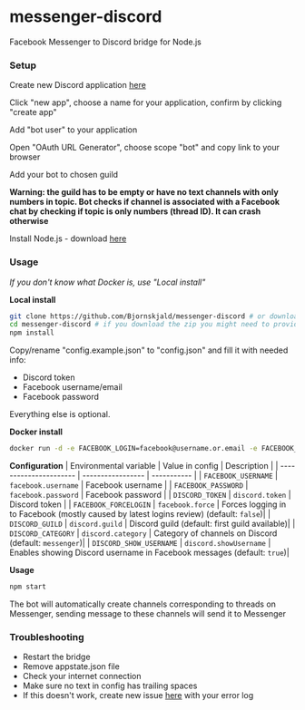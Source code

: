 # messenger-discord
Facebook Messenger to Discord bridge for Node.js

### Setup

Create new Discord application [here](https://discordapp.com/developers/applications/me)

Click "new app", choose a name for your application, confirm by clicking "create app"

Add "bot user" to your application

Open "OAuth URL Generator", choose scope "bot" and copy link to your browser

Add your bot to chosen guild

**Warning: the guild has to be empty or have no text channels with only numbers in topic. Bot checks if channel is associated with a Facebook chat by checking if topic is only numbers (thread ID). It can crash otherwise**

Install Node.js - download [here](https://nodejs.org/en/download/)

### Usage

*If you don't know what Docker is, use "Local install"*

**Local install**
```bash
git clone https://github.com/Bjornskjald/messenger-discord # or download a zip from GitHub repo and extract it to folder of your choice
cd messenger-discord # if you download the zip you might need to provide a full path, like C:\Users\User\Downloads\messenger-discord
npm install
```

Copy/rename "config.example.json" to "config.json" and fill it with needed info:
- Discord token
- Facebook username/email
- Facebook password

Everything else is optional.

**Docker install**
```bash
docker run -d -e FACEBOOK_LOGIN=facebook@username.or.email -e FACEBOOK_PASSWORD=yourfacebookpass -e DISCORD_TOKEN=token -e DISCORD_GUILD=nameofyourguild Bjornskjald/messenger-discord
```

**Configuration**
| Environmental variable |  Value in config  | Description |
| ---------------------- | ----------------- | ----------- |
| `FACEBOOK_USERNAME` | `facebook.username` | Facebook username |
| `FACEBOOK_PASSWORD` | `facebook.password` | Facebook password |
| `DISCORD_TOKEN` | `discord.token` | Discord token |
| `FACEBOOK_FORCELOGIN` | `facebook.force` | Forces logging in to Facebook (mostly caused by latest logins review) (default: `false`)|
| `DISCORD_GUILD` | `discord.guild` | Discord guild (default: first guild available)|
| `DISCORD_CATEGORY` | `discord.category` | Category of channels on Discord (default: `messenger`)|
| `DISCORD_SHOW_USERNAME` | `discord.showUsername` | Enables showing Discord username in Facebook messages (default: `true`)|

**Usage**
```bash
npm start
```

The bot will automatically create channels corresponding to threads on Messenger, sending message to these channels will send it to Messenger

### Troubleshooting

- Restart the bridge
- Remove appstate.json file
- Check your internet connection
- Make sure no text in config has trailing spaces
- If this doesn't work, create new issue [here](https://github.com/Bjornskjald/messenger-discord/issues) with your error log
